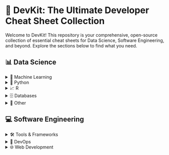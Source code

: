 # 🚀 DevKit: The Ultimate Developer Cheat Sheet Collection

Welcome to DevKit! This repository is your comprehensive, open-source collection of essential cheat sheets for Data Science, Software Engineering, and beyond. Explore the sections below to find what you need.

## 📊 Data Science

<details>
<summary>🧠 Machine Learning</summary>
<ul>
<li><a href="https://github.com/user-attachments/assets/4acc0019-1b4c-4ec9-97e8-9df296b7518b">Neural Network Optimization & Transformers Cheat Sheet</a> / <a href="https://github.com/user-attachments/files/21928000/NN.Optimization.Types.Transformers.Cheat.Sheet.pdf">PDF Download</a></li>
</ul>
</details>

<details>
<summary>🐍 Python</summary>
<ul>
<li>
  <!-- Just copy this per PDF and image, but change the link to whatever the file is uploaded, and change the name of the sheet as well -->
  <a href="https://github.com/user-attachments/files/21942934/Python.for.Data.Science.Cheat.Sheet.pdf">Python for Data Science Cheat Sheet!</a>

</li>
</ul>
</details>

<details>
<summary>📈 R</summary>
<ul>
<li><a href="https://github.com/user-attachments/assets/4acc0019-1b4c-4ec9-97e8-9df296b7518b">Neural Network Optimization & Transformers Cheat Sheet</a> / <a href="https://github.com/user-attachments/files/21928000/NN.Optimization.Types.Transformers.Cheat.Sheet.pdf">PDF Download</a></li>
</ul>
</details>

<details>
<summary>🗄️ Databases</summary>
<ul>
<li><a href="https://github.com/user-attachments/assets/4acc0019-1b4c-4ec9-97e8-9df296b7518b">Neural Network Optimization & Transformers Cheat Sheet</a> / <a href="https://github.com/user-attachments/files/21928000/NN.Optimization.Types.Transformers.Cheat.Sheet.pdf">PDF Download</a></li>
</ul>
</details>

<details>
<summary>🔬 Other</summary>
<ul>
<li><a href="https://github.com/user-attachments/assets/4acc0019-1b4c-4ec9-97e8-9df296b7518b">Neural Network Optimization & Transformers Cheat Sheet</a> / <a href="https://github.com/user-attachments/files/21928000/NN.Optimization.Types.Transformers.Cheat.Sheet.pdf">PDF Download</a></li>
</ul>
</details>

## 💻 Software Engineering

<details>
<summary>🛠️ Tools & Frameworks</summary>
<ul>
<li><a href="https://github.com/user-attachments/assets/4acc0019-1b4c-4ec9-97e8-9df296b7518b">Neural Network Optimization & Transformers Cheat Sheet</a> / <a href="https://github.com/user-attachments/files/21928000/NN.Optimization.Types.Transformers.Cheat.Sheet.pdf">PDF Download</a></li>
</ul>
</details>

<details>
<summary>🤖 DevOps</summary>
<ul>
<li><a href="https://github.com/user-attachments/assets/4acc0019-1b4c-4ec9-97e8-9df296b7518b">Neural Network Optimization & Transformers Cheat Sheet</a> / <a href="https://github.com/user-attachments/files/21928000/NN.Optimization.Types.Transformers.Cheat.Sheet.pdf">PDF Download</a></li>
</ul>
</details>

<details>
<summary>🌐 Web Development</summary>
<ul>
<li><a href="https://github.com/user-attachments/assets/4acc0019-1b4c-4ec9-97e8-9df296b7518b">Neural Network Optimization & Transformers Cheat Sheet</a> / <a href="https://github.com/user-attachments/files/21928000/NN.Optimization.Types.Transformers.Cheat.Sheet.pdf">PDF Download</a></li>
</ul>
</details>

